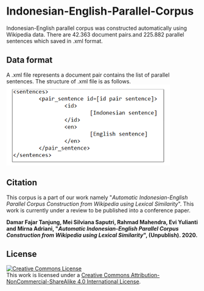 # Indonesian-English-Parallel-Corpus

Indonesian-English parallel corpus was constructed automatically using Wikipedia data. There are 42.363 document pairs.and 225.882 parallel sentences which saved in .xml format. 

## Data format
A .xml file represents a document pair contains the list of parallel sentences. The structure of .xml file is as follows. 
![alt text](https://github.com/meisaputri21/Indonesian-English-Parallel-Corpus/blob/master/pair_sentences_format.PNG)

## Citation
This corpus is a part of our work namely "*Automatic Indonesian-English Parallel Corpus Construction from Wikipedia using Lexical Similarity*". This work is currently under a review to be published into a conference paper.

**Damar Fajar Tanjung, Mei Silviana Saputri, Rahmad Mahendra, Evi Yulianti and Mirna Adriani, "*Automatic Indonesian-English Parallel Corpus Construction from Wikipedia using Lexical Similarity*", (Unpublish). 2020.**

## License
<a rel="license" href="http://creativecommons.org/licenses/by-nc-sa/4.0/"><img alt="Creative Commons License" style="border-width:0" src="https://i.creativecommons.org/l/by-nc-sa/4.0/88x31.png" /></a><br />This work is licensed under a <a rel="license" href="http://creativecommons.org/licenses/by-nc-sa/4.0/">Creative Commons Attribution-NonCommercial-ShareAlike 4.0 International License</a>.



